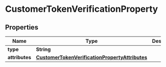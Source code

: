 

# CustomerTokenVerificationProperty


## Properties

| Name | Type | Description | Notes |
|------------ | ------------- | ------------- | -------------|
|**type** | **String** |  |  |
|**attributes** | [**CustomerTokenVerificationPropertyAttributes**](CustomerTokenVerificationPropertyAttributes.md) |  |  |



